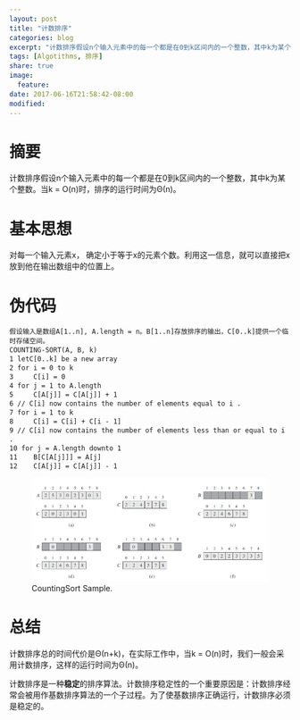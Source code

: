 ```yaml
---
layout: post
title: "计数排序"
categories: blog
excerpt: "计数排序假设n个输入元素中的每一个都是在0到k区间内的一个整数，其中k为某个整数。当k = O(n)时，排序的运行时间为Θ(n)。"
tags: [Algotithms, 排序]
share: true
image:
  feature:
date: 2017-06-16T21:58:42-08:00
modified: 
---
```


# 摘要
计数排序假设n个输入元素中的每一个都是在0到k区间内的一个整数，其中k为某个整数。当k = O(n)时，排序的运行时间为Θ(n)。

# 基本思想
对每一个输入元素x， 确定小于等于x的元素个数。利用这一信息，就可以直接把x放到他在输出数组中的位置上。

# 伪代码

```
假设输入是数组A[1..n], A.length = n。B[1..n]存放排序的输出，C[0..k]提供一个临时存储空间。
COUNTING-SORT(A, B, k) 
1 letC[0..k] be a new array
2 for i = 0 to k
3     C[i] = 0
4 for j = 1 to A.length
5     C[A[j]] = C[A[j]] + 1
6 // C[i] now contains the number of elements equal to i .
7 for i = 1 to k
8     C[i] = C[i] + C[i - 1]
9 // C[i] now contains the number of elements less than or equal to i .
10 for j = A.length downto 1
11    B[C[A[j]]] = A[j]
12    C[A[j]] = C[A[j]] - 1
```

<figure>
	<img src="../../images/CountingSort/CountingSort.png" alt="CountingSort Sample">
	<figcaption>CountingSort Sample.</figcaption>
</figure>

# 总结
计数排序总的时间代价是Θ(n+k)，在实际工作中，当k = O(n)时，我们一般会采用计数排序，这样的运行时间为Θ(n)。

计数排序是一种**稳定**的排序算法。计数排序稳定性的一个重要原因是：计数排序经常会被用作基数排序算法的一个子过程。为了使基数排序正确运行，计数排序必须是稳定的。